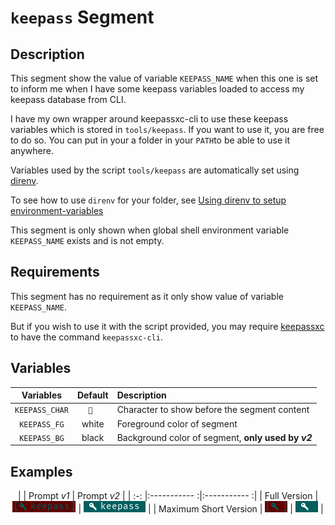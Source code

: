 # `keepass` Segment

## Description

This segment show the value of variable `KEEPASS_NAME` when this one is set to
inform me when I have some keepass variables loaded to access my keepass
database from CLI.

I have my own wrapper around keepassxc-cli to use these keepass variables which
is stored in `tools/keepass`. If you want to use it, you are free to do so. You
can put in your a folder in your `PATH`to be able to use it anywhere.

Variables used by the script `tools/keepass` are automatically set using
[direnv][direnv].

To see how to use `direnv` for your folder, see
[Using direnv to setup environment-variables][using_direnv]

This segment is only shown when global shell environment variable `KEEPASS_NAME`
exists and is not empty.

## Requirements

This segment has no requirement as it only show value of variable
`KEEPASS_NAME`.

But if you wish to use it with the script provided, you may require
[keepassxc][keepassxc] to have the command `keepassxc-cli`.

## Variables

<center>

| Variables       | Default   | Description                                        |
| :-------------: | :-------: | :-----------------------------------------------   |
| `KEEPASS_CHAR`  | ` `      | Character to show before the segment content       |
| `KEEPASS_FG`    | white     | Foreground color of segment                        |
| `KEEPASS_BG`    | black     | Background color of segment, **only used by _v2_** |

</center>

## Examples

<center>

|                       | Prompt _v1_                    | Prompt _v2_                    |
| :-:                   |:-----------                   :|:-----------                   :|
| Full Version          | ![!keepass v1 full][keepass_v1_full]   | ![!keepass v2 full][keepass_v2_full]   |
| Maximum Short Version | ![!keepass v1 short][keepass_v1_short] | ![!keepass v2 short][keepass_v2_short] |

</center>

[direnv]: https://direnv.net/
[keepassxc]: https://keepassxc.org/

[using_direnv]: ../../technical_documentation/direnv.md

[keepass_v1_full]: ../../assets/img/keepass_segment_full_v1.png
[keepass_v1_short]: ../../assets/img/keepass_segment_short_v1.png
[keepass_v2_full]: ../../assets/img/keepass_segment_full_v2.png
[keepass_v2_short]: ../../assets/img/keepass_segment_short_v2.png
